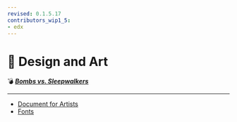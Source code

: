 ```yaml
---
revised: 0.1.5.17
contributors_wip1_5:
- edx
---
```


# 📁 Design and Art

💣 ***[Bombs vs. Sleepwalkers][home]***

****

- [Document for Artists][doc4artists]
- [Fonts][fonts]

[home]: /README.md
[doc4artists]: /design_art/document_for_artists.md
[fonts]: /design_art/fonts.md
